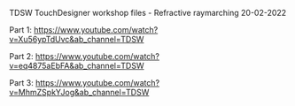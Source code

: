 TDSW TouchDesigner workshop files - Refractive raymarching 20-02-2022


Part 1: https://www.youtube.com/watch?v=Xu56ypTdUvc&ab_channel=TDSW

Part 2: https://www.youtube.com/watch?v=eq4875aEbFA&ab_channel=TDSW

Part 3: https://www.youtube.com/watch?v=MhmZSpkYJog&ab_channel=TDSW
